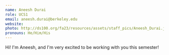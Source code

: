 ```yaml
---
name: Aneesh Durai
role: UCS1
email: aneesh.durai@berkeley.edu
website: 
photo: http://ds100.org/fa23/resources/assets/staff_pics/Aneesh_Durai.jpeg
pronouns: He/Him/His
---
```

Hi! I'm Aneesh, and I'm very excited to be working with you this semester!
